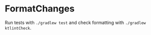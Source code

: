 # FormatChanges

Run tests with `./gradlew test` and check formatting with `./gradlew ktlintCheck`.
